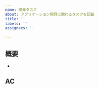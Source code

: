 ```yaml
---
name: 開発タスク
about: アプリケーション開発に関わるタスクを記載
title: ''
labels: ''
assignees: ''

---
```


## 概要
- 

## AC
